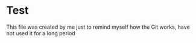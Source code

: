 # Test
This file was created by me just to remind myself how the Git works, have not used it for a long period 
